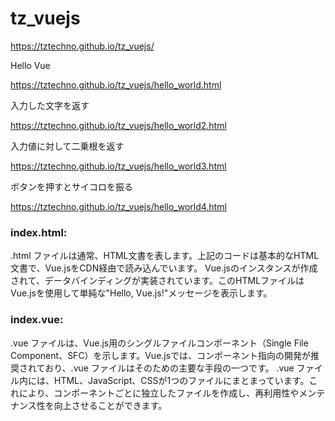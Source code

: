 # tz_vuejs

https://tztechno.github.io/tz_vuejs/

Hello Vue

https://tztechno.github.io/tz_vuejs/hello_world.html

入力した文字を返す

https://tztechno.github.io/tz_vuejs/hello_world2.html

入力値に対して二乗根を返す

https://tztechno.github.io/tz_vuejs/hello_world3.html

ボタンを押すとサイコロを振る

https://tztechno.github.io/tz_vuejs/hello_world4.html



### index.html:

.html ファイルは通常、HTML文書を表します。上記のコードは基本的なHTML文書で、Vue.jsをCDN経由で読み込んでいます。
Vue.jsのインスタンスが作成されて、データバインディングが実装されています。このHTMLファイルはVue.jsを使用して単純な"Hello, Vue.js!"メッセージを表示します。

### index.vue:

.vue ファイルは、Vue.js用のシングルファイルコンポーネント（Single File Component、SFC）を示します。Vue.jsでは、コンポーネント指向の開発が推奨されており、.vue ファイルはそのための主要な手段の一つです。
.vue ファイル内には、HTML、JavaScript、CSSが1つのファイルにまとまっています。これにより、コンポーネントごとに独立したファイルを作成し、再利用性やメンテナンス性を向上させることができます。
